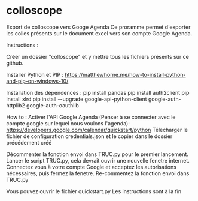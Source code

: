 # colloscope
Export de colloscope vers Googe Agenda
Ce proramme permet d'exporter les colles présents sur le document excel vers son compte Google Agenda.

Instructions :

Créer un dossier "colloscope" et y mettre tous les fichiers présents sur ce github.

Installer Python et PIP :
https://matthewhorne.me/how-to-install-python-and-pip-on-windows-10/

Installation des dépendences :
pip install pandas
pip install auth2client
pip install xlrd
pip install --upgrade google-api-python-client google-auth-httplib2 google-auth-oauthlib

How to :
Activer l'API Google Agenda (Penser à se connecter avec le compte google sur lequel nous voulons l'agenda):
https://developers.google.com/calendar/quickstart/python
Télecharger le fichier de configuration credentials.json et le copier dans le dossier précédement créé

Décommenter la fonction envoi dans TRUC.py pour le premier lancement.
Lancer le script TRUC.py, cela devrait ouvrir une nouvelle fenetre internet.
Connectez vous à votre compte Google et acceptez les autorisations nécessaires, puis fermez la fenetre.
Re-commentez la fonction envoi dans TRUC.py

Vous pouvez ouvrir le fichier quickstart.py
Les instructions sont à la fin
